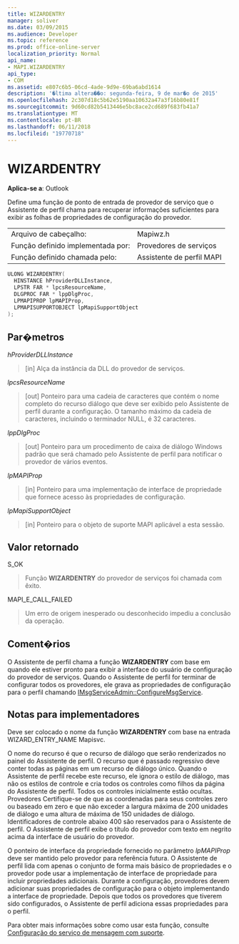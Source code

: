 ```yaml
---
title: WIZARDENTRY
manager: soliver
ms.date: 03/09/2015
ms.audience: Developer
ms.topic: reference
ms.prod: office-online-server
localization_priority: Normal
api_name:
- MAPI.WIZARDENTRY
api_type:
- COM
ms.assetid: e807c6b5-06cd-4ade-9d9e-69ba6abd1614
description: '�ltima altera��o: segunda-feira, 9 de mar�o de 2015'
ms.openlocfilehash: 2c307d18c5b62e5190aa10632a47a3f16b80e81f
ms.sourcegitcommit: 9d60cd82b5413446e5bc8ace2cd689f683fb41a7
ms.translationtype: MT
ms.contentlocale: pt-BR
ms.lasthandoff: 06/11/2018
ms.locfileid: "19770718"
---
```

# <a name="wizardentry"></a>WIZARDENTRY

  
  
**Aplica-se a**: Outlook 
  
Define uma função de ponto de entrada de provedor de serviço que o Assistente de perfil chama para recuperar informações suficientes para exibir as folhas de propriedades de configuração do provedor. 
  
|||
|:-----|:-----|
|Arquivo de cabeçalho:  <br/> |Mapiwz.h  <br/> |
|Função definido implementada por:  <br/> |Provedores de serviços  <br/> |
|Função definido chamada pelo:  <br/> |Assistente de perfil MAPI  <br/> |
   
```cpp
ULONG WIZARDENTRY(
  HINSTANCE hProviderDLLInstance,
  LPSTR FAR * lpcsResourceName,
  DLGPROC FAR * lppDlgProc,
  LPMAPIPROP lpMAPIProp,
  LPMAPISUPPORTOBJECT lpMapiSupportObject
);
```

## <a name="parameters"></a>Par�metros

 _hProviderDLLInstance_
  
> [in] Alça da instância da DLL do provedor de serviços. 
    
 _lpcsResourceName_
  
> [out] Ponteiro para uma cadeia de caracteres que contém o nome completo do recurso diálogo que deve ser exibido pelo Assistente de perfil durante a configuração. O tamanho máximo da cadeia de caracteres, incluindo o terminador NULL, é 32 caracteres. 
    
 _lppDlgProc_
  
> [out] Ponteiro para um procedimento de caixa de diálogo Windows padrão que será chamado pelo Assistente de perfil para notificar o provedor de vários eventos. 
    
 _lpMAPIProp_
  
> [in] Ponteiro para uma implementação de interface de propriedade que fornece acesso às propriedades de configuração. 
    
 _lpMapiSupportObject_
  
> [in] Ponteiro para o objeto de suporte MAPI aplicável a esta sessão.
    
## <a name="return-value"></a>Valor retornado

S_OK 
  
> Função **WIZARDENTRY** do provedor de serviços foi chamada com êxito. 
    
MAPI_E_CALL_FAILED 
  
> Um erro de origem inesperado ou desconhecido impediu a conclusão da operação.
    
## <a name="remarks"></a>Coment�rios

O Assistente de perfil chama a função **WIZARDENTRY** com base em quando ele estiver pronto para exibir a interface do usuário de configuração do provedor de serviços. Quando o Assistente de perfil for terminar de configurar todos os provedores, ele grava as propriedades de configuração para o perfil chamando [IMsgServiceAdmin::ConfigureMsgService](imsgserviceadmin-configuremsgservice.md). 
  
## <a name="notes-to-implementers"></a>Notas para implementadores

Deve ser colocado o nome da função **WIZARDENTRY** com base na entrada WIZARD_ENTRY_NAME Mapisvc. 
  
O nome do recurso é que o recurso de diálogo que serão renderizados no painel do Assistente de perfil. O recurso que é passado regressivo deve conter todas as páginas em um recurso de diálogo único. Quando o Assistente de perfil recebe este recurso, ele ignora o estilo de diálogo, mas não os estilos de controle e cria todos os controles como filhos da página do Assistente de perfil. Todos os controles inicialmente estão ocultas. Provedores Certifique-se de que as coordenadas para seus controles zero ou baseado em zero e que não exceder a largura máxima de 200 unidades de diálogo e uma altura de máxima de 150 unidades de diálogo. Identificadores de controle abaixo 400 são reservados para o Assistente de perfil. O Assistente de perfil exibe o título do provedor com texto em negrito acima da interface de usuário do provedor. 
  
O ponteiro de interface da propriedade fornecido no parâmetro _lpMAPIProp_ deve ser mantido pelo provedor para referência futura. O Assistente de perfil lida com apenas o conjunto de forma mais básico de propriedades e o provedor pode usar a implementação de interface de propriedade para incluir propriedades adicionais. Durante a configuração, provedores devem adicionar suas propriedades de configuração para o objeto implementando a interface de propriedade. Depois que todos os provedores que tiverem sido configurados, o Assistente de perfil adiciona essas propriedades para o perfil. 
  
Para obter mais informações sobre como usar esta função, consulte [Configuração do serviço de mensagem com suporte](supporting-message-service-configuration.md). 
  

